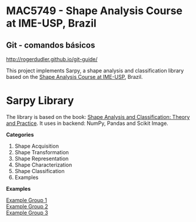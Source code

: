 # MAC5749 - Shape Analysis Course at IME-USP, Brazil

## Git - comandos básicos
http://rogerdudler.github.io/git-guide/


This project implements Sarpy, a shape analysis and classification library based on the [Shape Analysis Course at IME-USP](https://www.ime.usp.br/index.php?option=com_replicado&task=disciplina&sgldis=MAC5749), Brazil. 

# Sarpy Library

The library is based on the book: [Shape Analysis and Classification: Theory and Practice](https://www.ime.usp.br/~cesar/shape_crc/). It uses in backend: NumPy, Pandas and Scikit Image. 

**Categories**

1. Shape Acquisition
2. Shape Transformation
3. Shape Representation
4. Shape Characterization
5. Shape Classification
6. Examples


**Examples**

[Example Group 1](examples/Group_1.ipynb) <br>
[Example Group 2](examples/Group_2.ipynb) <br>
[Example Group 3](examples/Group_3.ipynb)

